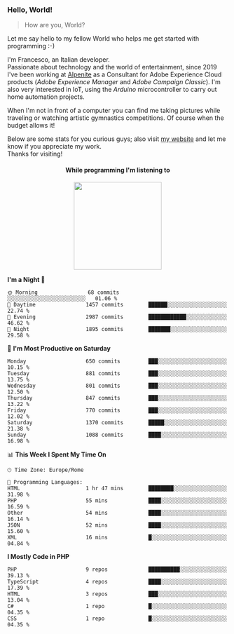 ### Hello, World!

> How are you, World?

Let me say hello to my fellow World who helps me get started with programming :-)

I'm Francesco, an Italian developer.  
Passionate about technology and the world of entertainment, since 2019 I've been working at [Alpenite](https://www.alpenite.com) as a Consultant for Adobe Experience Cloud products (*Adobe Experience Manager* and *Adobe Campaign Classic*). I'm also very interested in IoT, using the *Arduino* microcontroller to carry out home automation projects.

When I'm not in front of a computer you can find me taking pictures while traveling or watching artistic gymnastics competitions. Of course when the budget allows it!

Below are some stats for you curious guys; also visit [my website](https://www.francescorega.eu) and let me know if you appreciate my work.  
Thanks for visiting!

<div align="center">
  <h4>While programming I'm listening to</h4>
  <a href="https://apps.francescorega.eu/now-playing/11147232609" target="_blank"><img src="https://apps.francescorega.eu/now-playing/11147232609" width="200"></a>
</div>

<!--START_SECTION:waka-->
**I'm a Night 🦉** 

```text
🌞 Morning                68 commits          ░░░░░░░░░░░░░░░░░░░░░░░░░   01.06 % 
🌆 Daytime                1457 commits        ██████░░░░░░░░░░░░░░░░░░░   22.74 % 
🌃 Evening                2987 commits        ████████████░░░░░░░░░░░░░   46.62 % 
🌙 Night                  1895 commits        ███████░░░░░░░░░░░░░░░░░░   29.58 % 
```
📅 **I'm Most Productive on Saturday** 

```text
Monday                   650 commits         ███░░░░░░░░░░░░░░░░░░░░░░   10.15 % 
Tuesday                  881 commits         ███░░░░░░░░░░░░░░░░░░░░░░   13.75 % 
Wednesday                801 commits         ███░░░░░░░░░░░░░░░░░░░░░░   12.50 % 
Thursday                 847 commits         ███░░░░░░░░░░░░░░░░░░░░░░   13.22 % 
Friday                   770 commits         ███░░░░░░░░░░░░░░░░░░░░░░   12.02 % 
Saturday                 1370 commits        █████░░░░░░░░░░░░░░░░░░░░   21.38 % 
Sunday                   1088 commits        ████░░░░░░░░░░░░░░░░░░░░░   16.98 % 
```


📊 **This Week I Spent My Time On** 

```text
🕑︎ Time Zone: Europe/Rome

💬 Programming Languages: 
HTML                     1 hr 47 mins        ████████░░░░░░░░░░░░░░░░░   31.98 % 
PHP                      55 mins             ████░░░░░░░░░░░░░░░░░░░░░   16.59 % 
Other                    54 mins             ████░░░░░░░░░░░░░░░░░░░░░   16.14 % 
JSON                     52 mins             ████░░░░░░░░░░░░░░░░░░░░░   15.60 % 
XML                      16 mins             █░░░░░░░░░░░░░░░░░░░░░░░░   04.84 % 
```

**I Mostly Code in PHP** 

```text
PHP                      9 repos             ██████████░░░░░░░░░░░░░░░   39.13 % 
TypeScript               4 repos             ████░░░░░░░░░░░░░░░░░░░░░   17.39 % 
HTML                     3 repos             ███░░░░░░░░░░░░░░░░░░░░░░   13.04 % 
C#                       1 repo              █░░░░░░░░░░░░░░░░░░░░░░░░   04.35 % 
CSS                      1 repo              █░░░░░░░░░░░░░░░░░░░░░░░░   04.35 % 
```




<!--END_SECTION:waka-->
